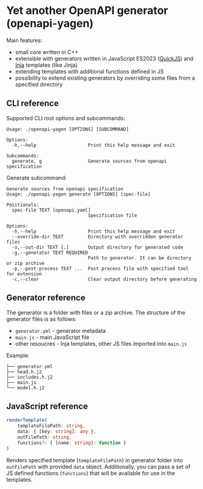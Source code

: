 # Yet another OpenAPI generator (openapi-yagen)

Main features:

- small core written in C++
- extensible with generators written in JavaScript ES2023 ([QuickJS](https://bellard.org/quickjs/)) and 
  [Inja](https://pantor.github.io/inja/) templates (like Jinja)
- extending templates with additional functions defined in JS
- possibility to extend existing generators by overriding some files from a specified directory

## CLI reference

Supported CLI root options and subcommands:
```
Usage: ./openapi-yagen [OPTIONS] [SUBCOMMAND]

Options:
  -h,--help                   Print this help message and exit

Subcommands:
  generate, g                 Generate sources from openapi specification
```

Generate subcommand:

```
Generate sources from openapi specification
Usage: ./openapi-yagen generate [OPTIONS] [spec-file]

Positionals:
  spec-file TEXT [openapi.yaml] 
                              Specification file

Options:
  -h,--help                   Print this help message and exit
  --override-dir TEXT         Directory with overridden generator files
  -o,--out-dir TEXT [.]       Output directory for generated code
  -g,--generator TEXT REQUIRED
                              Path to generator. It can be directory or zip archive
  -p,--post-process TEXT ...  Post process file with specified tool for extension
  -c,--clear                  Clear output directory before generating
```

## Generator reference

The generator is a folder with files or a zip archive. The structure of the generator files is as follows:

- `generator.yml` - generator metadata
- `main.js` - main JavaScript file
- other resoucres - Inja templates, other JS files imported into `main.js`

Example: 
```
├── generator.yml
├── head.h.j2
├── includes.h.j2
├── main.js
└── model.h.j2
```

## JavaScript reference

```typescript
renderTemplate(
    templateFilePath: string, 
    data: { [key: string]: any }, 
    outFilePath: string,
    functions?: { [name: string]: function }
)
```

Renders specified template (`templateFilePath`) in generator folder into `outFilePath` with provided `data` object. 
Additionally, you can pass a set of JS defined functions (`functions`) that will be available for use in the templates.

